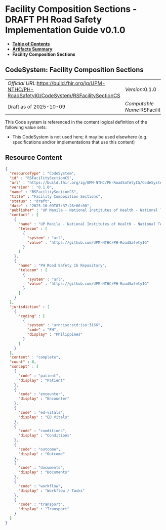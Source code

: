 # Facility Composition Sections - DRAFT PH Road Safety Implementation Guide v0.1.0

* [**Table of Contents**](toc.md)
* [**Artifacts Summary**](artifacts.md)
* **Facility Composition Sections**

## CodeSystem: Facility Composition Sections 

| | |
| :--- | :--- |
| *Official URL*:https://build.fhir.org/ig/UPM-NTHC/PH-RoadSafetyIG/CodeSystem/RSFacilitySectionCS | *Version*:0.1.0 |
| Draft as of 2025-10-09 | *Computable Name*:RSFacilitySectionCS |

 This Code system is referenced in the content logical definition of the following value sets: 

* This CodeSystem is not used here; it may be used elsewhere (e.g. specifications and/or implementations that use this content)



## Resource Content

```json
{
  "resourceType" : "CodeSystem",
  "id" : "RSFacilitySectionCS",
  "url" : "https://build.fhir.org/ig/UPM-NTHC/PH-RoadSafetyIG/CodeSystem/RSFacilitySectionCS",
  "version" : "0.1.0",
  "name" : "RSFacilitySectionCS",
  "title" : "Facility Composition Sections",
  "status" : "draft",
  "date" : "2025-10-09T07:37:26+00:00",
  "publisher" : "UP Manila - National Institutes of Health - National Telehealth Center",
  "contact" : [
    {
      "name" : "UP Manila - National Institutes of Health - National Telehealth Center",
      "telecom" : [
        {
          "system" : "url",
          "value" : "https://github.com/UPM-NTHC/PH-RoadSafetyIG"
        }
      ]
    },
    {
      "name" : "PH Road Safety IG Repository",
      "telecom" : [
        {
          "system" : "url",
          "value" : "https://github.com/UPM-NTHC/PH-RoadSafetyIG"
        }
      ]
    }
  ],
  "jurisdiction" : [
    {
      "coding" : [
        {
          "system" : "urn:iso:std:iso:3166",
          "code" : "PH",
          "display" : "Philippines"
        }
      ]
    }
  ],
  "content" : "complete",
  "count" : 8,
  "concept" : [
    {
      "code" : "patient",
      "display" : "Patient"
    },
    {
      "code" : "encounter",
      "display" : "Encounter"
    },
    {
      "code" : "ed-vitals",
      "display" : "ED Vitals"
    },
    {
      "code" : "conditions",
      "display" : "Conditions"
    },
    {
      "code" : "outcome",
      "display" : "Outcome"
    },
    {
      "code" : "documents",
      "display" : "Documents"
    },
    {
      "code" : "workflow",
      "display" : "Workflow / Tasks"
    },
    {
      "code" : "transport",
      "display" : "Transport"
    }
  ]
}

```
